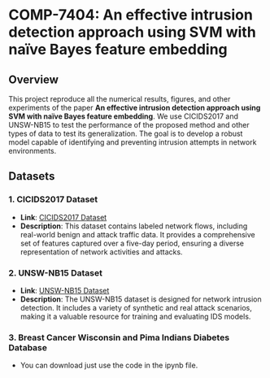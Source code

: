 # COMP-7404: An effective intrusion detection approach using SVM with naïve Bayes feature embedding

## Overview
This project reproduce all the numerical results, figures, and other experiments of the paper **An effective intrusion detection approach
using SVM with naïve Bayes feature embedding**. We use CICIDS2017 and UNSW-NB15 to test the performance of the proposed method and other types of data to test its generalization. The goal is to develop a robust model capable of identifying and preventing intrusion attempts in network environments.

## Datasets

### 1. CICIDS2017 Dataset
- **Link**: [CICIDS2017 Dataset](https://www.unb.ca/cic/datasets/ids-2017.html)
- **Description**: This dataset contains labeled network flows, including real-world benign and attack traffic data. It provides a comprehensive set of features captured over a five-day period, ensuring a diverse representation of network activities and attacks.

### 2. UNSW-NB15 Dataset
- **Link**: [UNSW-NB15 Dataset](https://research.unsw.edu.au/projects/unsw-nb15-dataset)
- **Description**: The UNSW-NB15 dataset is designed for network intrusion detection. It includes a variety of synthetic and real attack scenarios, making it a valuable resource for training and evaluating IDS models.

### 3. Breast Cancer Wisconsin and Pima Indians Diabetes Database
- You can download just use the code in the ipynb file.
